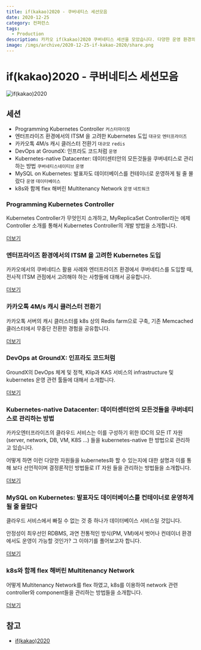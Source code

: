 ```yaml
---
title: if(kakao)2020 - 쿠버네티스 세션모음
date: 2020-12-25
category: 컨퍼런스
tags:
  - Production
description: 카카오 if(kakao)2020 쿠버네티스 세션을 모았습니다. 다양한 운영 환경의 노하우를 확인하세요.
image: /imgs/archive/2020-12-25-if-kakao-2020/share.png
---
```


# if(kakao)2020 - 쿠버네티스 세션모음

<blog-title-info :page="$page" />

![if(kakao)2020](/k8s/imgs/archive/2020-12-25-if-kakao-2020/if-kakao.png)

## 세션

- Programming Kubernetes Controller `커스터마이징`
- 엔터프라이즈 환경에서의 ITSM 을 고려한 Kubernetes 도입 `대규모` `엔터프라이즈`
- 카카오톡 4M/s 캐시 클러스터 전환기 `대규모` `redis`
- DevOps at GroundX: 인프라도 코드처럼 `운영`
- Kubernetes-native Datacenter: 데이터센터안의 모든것들을 쿠버네티스로 관리하는 방법 `쿠버네티스네이티브` `운영`
- MySQL on Kubernetes: 발표자도 데이터베이스를 컨테이너로 운영하게 될 줄 몰랐다 `운영` `데이터베이스`
- k8s와 함께 flex 해버린 Multitenancy Network `운영` `네트워크`

### Programming Kubernetes Controller

Kubernetes Controller가 무엇인지 소개하고, MyReplicaSet Controller라는 에제 Controller 소개를 통해서 Kubernetes Controller의 개발 방법을 소개합니다.

[더보기](https://if.kakao.com/session/101)

### 엔터프라이즈 환경에서의 ITSM 을 고려한 Kubernetes 도입

카카오에서의 쿠버네티스 활용 사례와 엔터프라이즈 환경에서 쿠버네티스를 도입할 때, 전사적 ITSM 관점에서 고려해야 하는 사항들에 대해서 공유합니다.

[더보기](https://if.kakao.com/session/118)

### 카카오톡 4M/s 캐시 클러스터 전환기

카카오톡 서버의 캐시 클러스터를 k8s 상의 Redis farm으로 구축, 기존 Memcached 클러스터에서 무중단 전환한 경험을 공유합니다.

[더보기](https://if.kakao.com/session/124)

### DevOps at GroundX: 인프라도 코드처럼

GroundX의 DevOps 체계 및 정책, Klip과 KAS 서비스의 infrastructure 및 kubernetes 운영 관련 툴들에 대해서 소개합니다.

[더보기](https://if.kakao.com/session/43)

### Kubernetes-native Datacenter: 데이터센터안의 모든것들을 쿠버네티스로 관리하는 방법

카카오엔터프라이즈의 클라우드 서비스는 이를 구성하기 위한 IDC의 모든 IT 자원(server, network, DB, VM, K8S ...) 들을 kubernetes-native 한 방법으로 관리하고 있습니다.

어떻게 하면 이런 다양한 자원들을 kubernetes화 할 수 있는지에 대한 설명과 이를 통해 보다 선언적이며 결정론적인 방법들로 IT 자원 들을 관리하는 방법들을 소개합니다.

[더보기](https://if.kakao.com/session/74)

### MySQL on Kubernetes: 발표자도 데이터베이스를 컨테이너로 운영하게 될 줄 몰랐다

클라우드 서비스에서 빠질 수 없는 것 중 하나가 데이터베이스 서비스일 것입니다.

안정성이 최우선인 RDBMS, 과연 전통적인 방식(PM, VM)에서 벗어나 컨테이너 환경에서도 운영이 가능할 것인가? 그 이야기를 풀어보고자 합니다.

[더보기](https://if.kakao.com/session/75)

### k8s와 함께 flex 해버린 Multitenancy Network

어떻게 Multitenancy Network를 flex 하였고, k8s를 이용하여 network 관련 controller와 component들을 관리하는 방법들을 소개합니다.

[더보기](https://if.kakao.com/session/73)

## 참고

- [if(kakao)2020](https://if.kakao.com/session)
